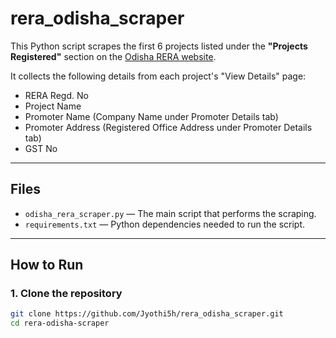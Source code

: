 # rera_odisha_scraper

This Python script scrapes the first 6 projects listed under the **"Projects Registered"** section on the [Odisha RERA website](https://rera.odisha.gov.in/projects/project-list).

It collects the following details from each project's "View Details" page:

- RERA Regd. No
- Project Name
- Promoter Name (Company Name under Promoter Details tab)
- Promoter Address (Registered Office Address under Promoter Details tab)
- GST No

---

## Files

- `odisha_rera_scraper.py` — The main script that performs the scraping.
- `requirements.txt` — Python dependencies needed to run the script.

---

##  How to Run

### 1. Clone the repository

```bash
git clone https://github.com/Jyothi5h/rera_odisha_scraper.git
cd rera-odisha-scraper
